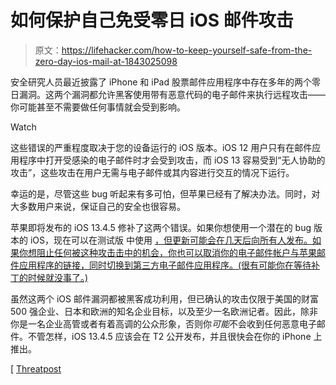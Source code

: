 # 如何保护自己免受零日 iOS 邮件攻击

> 原文：<https://lifehacker.com/how-to-keep-yourself-safe-from-the-zero-day-ios-mail-at-1843025098>

安全研究人员最近披露了 iPhone 和 iPad 股票邮件应用程序中存在多年的两个零日漏洞。这两个漏洞都允许黑客使用带有恶意代码的电子邮件来执行远程攻击——你可能甚至不需要做任何事情就会受到影响。

Watch

这些错误的严重程度取决于您的设备运行的 iOS 版本。iOS 12 用户只有在邮件应用程序中打开受感染的电子邮件时才会受到攻击，而 iOS 13 容易受到“无人协助的攻击”，这些攻击在用户无需与电子邮件或其内容进行交互的情况下运行。

幸运的是，尽管这些 bug 听起来有多可怕，但苹果已经有了解决办法。同时，对大多数用户来说，保证自己的安全也很容易。

苹果即将发布的 iOS 13.4.5 修补了这两个错误。如果你想使用一个潜在的 bug 版本的 iOS，现在可以在测试版 中使用 [，但更新可能会在几天后向所有人发布。如果你想阻止任何被这种攻击击中的机会，你也可以取消你的电子邮件帐户与苹果邮件应用程序的链接，同时切换到第三方电子邮件应用程序。(很有可能你在等待补丁的时候就没事了。)](https://betaprofiles.com/)

虽然这两个 iOS 邮件漏洞都被黑客成功利用，但已确认的攻击仅限于美国的财富 500 强企业、日本和欧洲的知名企业目标，以及至少一名欧洲记者。因此，除非你是一名企业高管或者有着高调的公众形象，否则你*可能*不会收到任何恶意电子邮件。不管怎样，iOS 13.4.5 应该会在 T2 公开发布，并且很快会在你的 iPhone 上推出。

[ [Threatpost](https://threatpost.com/apple-patches-two-ios-zero-days-abused-for-years/155042/)